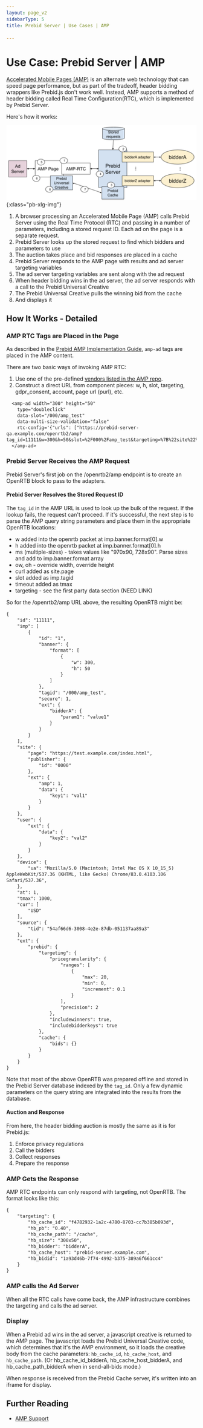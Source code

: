 ```yaml
---
layout: page_v2
sidebarType: 5
title: Prebid Server | Use Cases | AMP

---
```


# Use Case: Prebid Server | AMP

[Accelerated Mobile Pages (AMP)](https://ampproject.org/) is an alternate web technology that can speed page performance, but
as part of the tradeoff, header bidding wrappers like Prebid.js don't work well. Instead, AMP supports a method of header bidding called Real Time Configuration(RTC), which is implemented by Prebid Server.

Here's how it works:

![Prebid AMP Architecture](/assets/images/prebid-server/pbs-amp-architecture.png){:class="pb-xlg-img"}

1. A browser processing an Accelerated Mobile Page (AMP) calls Prebid Server using the Real Time Protocol (RTC) and passing in a number of parameters, including a stored request ID. Each ad on the page is a separate request.
1. Prebid Server looks up the stored request to find which bidders and parameters to use
1. The auction takes place and bid responses are placed in a cache
1. Prebid Server responds to the AMP page with results and ad server targeting variables
1. The ad server targeting variables are sent along with the ad request
1. When header bidding wins in the ad server, the ad server responds with a call to the Prebid Universal Creative
1. The Prebid Universal Creative pulls the winning bid from the cache
1. And displays it

## How It Works - Detailed

### AMP RTC Tags are Placed in the Page

As described in the [Prebid AMP Implementation Guide](/dev-docs/show-prebid-ads-on-amp-pages.html), `amp-ad` tags are placed in the AMP content.

There are two basic ways of invoking AMP RTC:

1. Use one of the pre-defined [vendors listed in the AMP repo](https://github.com/ampproject/amphtml/blob/master/extensions/amp-a4a/0.1/callout-vendors.js).
1. Construct a direct URL from component pieces: w, h, slot, targeting, gdpr_consent, account, page url (purl), etc.

```
  <amp-ad width="300" height="50"
    type="doubleclick"
    data-slot="/000/amp_test"
    data-multi-size-validation="false"
    rtc-config='{"urls": ["https://prebid-server-qa.example.com/openrtb2/amp?tag_id=11111&w=300&h=50&slot=%2F000%2Famp_test&targeting=%7B%22site%22%3A%20%7B%22key1%22%3A%20%22val1%22%7D%2C%20%22user%22%3A%20%7B%22key2%22%3A%20%22val2%22%7D%7D%7D&purl=encoded_page_url&account=333&gdpr_consent=encoded_cmp_consent_string"]
  </amp-ad>
```

### Prebid Server Receives the AMP Request

Prebid Server's first job on the /openrtb2/amp endpoint is to create an OpenRTB block to pass to the adapters.

#### Prebid Server Resolves the Stored Request ID

The `tag_id` in the AMP URL is used to look up the bulk of the request. If the lookup fails, the request can't proceed. If it's successful, the
next step is to parse the AMP query string parameters and place them
in the appropriate OpenRTB locations:

- w added into the openrtb packet at imp.banner.format[0].w
- h added into the openrtb packet at imp.banner.format[0].h
- ms (multiple-sizes) - takes values like "970x90, 728x90". Parse sizes and add to imp.banner.format array
- ow, oh - override width, override height
- curl added as site.page
- slot added as imp.tagid
- timeout added as tmax
- targeting - see the first party data section (NEED LINK)

So for the /openrtb2/amp URL above, the resulting OpenRTB might be:
```
{
    "id": "11111",
    "imp": [
        {
            "id": "1",
            "banner": {
                "format": [
                    {
                        "w": 300,
                        "h": 50
                    }
                ]
            },
            "tagid": "/000/amp_test",
            "secure": 1,
            "ext": {
                "bidderA": {
                    "param1": "value1"
                }
            }
        }
    ],
    "site": {
        "page": "https://test.example.com/index.html",
        "publisher": {
            "id": "0000"
        },
        "ext": {
            "amp": 1,
            "data": {
                "key1": "val1"
            }
        }
    },
    "user": {
        "ext": {
            "data": {
                "key2": "val2"
            }
        }
    },
    "device": {
        "ua": "Mozilla/5.0 (Macintosh; Intel Mac OS X 10_15_5) AppleWebKit/537.36 (KHTML, like Gecko) Chrome/83.0.4103.106 Safari/537.36",
    },
    "at": 1,
    "tmax": 1000,
    "cur": [
        "USD"
    ],
    "source": {
        "tid": "54af66d6-3008-4e2e-87db-051137aa89a3"
    },
    "ext": {
        "prebid": {
            "targeting": {
                "pricegranularity": {
                    "ranges": [
                        {
                            "max": 20,
                            "min": 0,
                            "increment": 0.1
                        }
                    ],
                    "precision": 2
                },
                "includewinners": true,
                "includebidderkeys": true
            },
            "cache": {
                "bids": {}
            }
        }
    }
}
```
Note that most of the above OpenRTB was prepared offline and stored in the Prebid Server database indexed by the `tag_id`.
Only a few dynamic parameters on the query string are integrated into the results from the database.

#### Auction and Response

From here, the header bidding auction is mostly the same as it is for Prebid.js:

1. Enforce privacy regulations
1. Call the bidders
1. Collect responses
1. Prepare the response


### AMP Gets the Response

AMP RTC endpoints can only respond with targeting, not OpenRTB. The
format looks like this:

```
{
    "targeting": {
        "hb_cache_id": "f4782932-1a2c-4780-8703-cc7b385b093d",
        "hb_pb": "0.40",
        "hb_cache_path": "/cache",
        "hb_size": "300x50",
        "hb_bidder": "bidderA",
        "hb_cache_host": "prebid-server.example.com",
        "hb_bidid": "1a93d46b-7f74-4992-b375-389a6f661cc4"
    }
}
```

### AMP calls the Ad Server

When all the RTC calls have come back, the AMP infrastructure combines the targeting and calls the ad server.

### Display

When a Prebid ad wins in the ad server, a javascript creative is returned to the
AMP page. The javascript loads the Prebid Universal Creative code, which 
determines that it's the AMP environment, so it
loads the creative body from the cache parameters: `hb_cache_id`, `hb_cache_host`, and `hb_cache_path`. (Or hb_cache_id_bidderA, hb_cache_host_bidderA, and hb_cache_path_bidderA when in send-all-bids mode.)

When response is received from the Prebid Cache server, it's written
into an iframe for display.

## Further Reading

- [AMP Support](/formats/amp.html)
